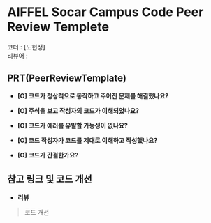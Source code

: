 
# AIFFEL Socar Campus Code Peer Review Templete

코더 : [노현정]  
리뷰어 : 

## PRT(PeerReviewTemplate)


- **[O] 코드가 정상적으로 동작하고 주어진 문제를 해결했나요?**

> 
- **[O] 주석을 보고 작성자의 코드가 이해되었나요?**

> 
- **[O] 코드가 에러를 유발할 가능성이 없나요?**

> 
> 
- **[O] 코드 작성자가 코드를 제대로 이해하고 작성했나요?**

> 

- **[O] 코드가 간결한가요?**

> 
> 

## 참고 링크 및 코드 개선

- **리뷰**
> 
> 코드 개선
